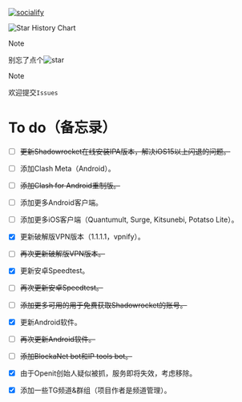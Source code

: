 [![socialify](https://socialify.git.ci/ZGQ-inc/overthefirewall/image?description=1&descriptionEditable=%E8%A6%86%E7%9B%96%E5%85%A8%E5%B9%B3%E5%8F%B0%0A%E5%AE%8C%E5%85%A8%E5%85%8D%E8%B4%B9%0A%E8%8A%82%E7%82%B9%E8%AE%A2%E9%98%85%0A%E6%9C%BA%E5%9C%BA%E6%8E%A8%E8%8D%90%0A%E7%A0%B4%E8%A7%A3VPN%E8%BD%AF%E4%BB%B6%E5%88%86%E4%BA%AB&font=Inter&forks=1&logo=https%3A%2F%2Fzgq-inc.github.io%2Foverthefirewall%2Fimage%2Fvpnclient_black.png&name=1&owner=1&pattern=Brick%20Wall&stargazers=1&theme=Light)](https://zgq-inc.github.io/overthefirewall/)

![Star History Chart](https://api.star-history.com/svg?repos=ZGQ-inc/overthefirewall&type=Date)

<!-- [![Stargazers repo roster for @ZGQ-inc/overthefirewall](https://reporoster.com/stars/ZGQ-inc/overthefirewall)](https://github.com/ZGQ-inc/overthefirewall/stargazers)

[![Forkers repo roster for @ZGQ-inc/overthefirewall](https://reporoster.com/forks/ZGQ-inc/overthefirewall)](https://github.com/ZGQ-inc/overthefirewall/network/members) -->

> [!NOTE]
>
> 别忘了点个![star](https://zgq-inc.github.io/badge/github/black-star.svg)

> [!NOTE]
>
> 欢迎提交`Issues`

# To do（备忘录）

- [ ] ~~更新Shadowrocket在线安装IPA版本，解决iOS15以上闪退的问题。~~

- [ ] 添加Clash Meta（Android）。

- [ ] ~~添加Clash for Android重制版。~~

- [ ] 添加更多Android客户端。

- [ ] 添加更多iOS客户端（Quantumult, Surge, Kitsunebi, Potatso Lite）。

- [x] 更新破解版VPN版本（1.1.1.1，vpnify）。

- [ ] ~~再次更新破解版VPN版本。~~

- [x] 更新安卓Speedtest。

- [ ] ~~再次更新安卓Speedtest。~~

- [ ] ~~添加更多可用的用于免费获取Shadowrocket的账号。~~

- [x] 更新Android软件。

- [ ] ~~再次更新Android软件。~~

- [ ] ~~添加BlockaNet bot和IP tools bot。~~

- [x] 由于Openit创始人疑似被抓，服务即将失效，考虑移除。

- [x] 添加一些TG频道&群组（项目作者是频道管理）。
